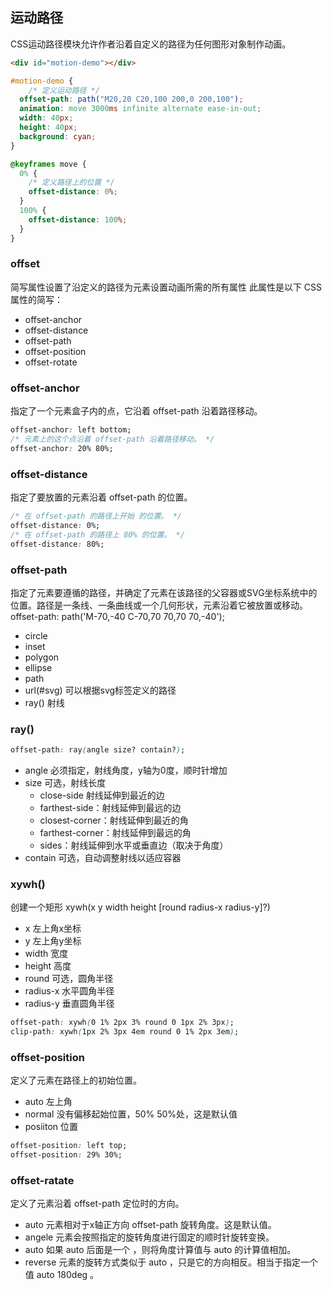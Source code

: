 ## 运动路径
CSS运动路径模块允许作者沿着自定义的路径为任何图形对象制作动画。

```html
<div id="motion-demo"></div>
```
```css
#motion-demo {
    /* 定义运动路径 */
  offset-path: path("M20,20 C20,100 200,0 200,100");
  animation: move 3000ms infinite alternate ease-in-out;
  width: 40px;
  height: 40px;
  background: cyan;
}

@keyframes move {
  0% {
    /* 定义路径上的位置 */
    offset-distance: 0%;
  }
  100% {
    offset-distance: 100%;
  }
}
```


### offset
 简写属性设置了沿定义的路径为元素设置动画所需的所有属性
 此属性是以下 CSS 属性的简写：
- offset-anchor
- offset-distance
- offset-path
- offset-position
- offset-rotate

### offset-anchor
指定了一个元素盒子内的点，它沿着 offset-path 沿着路径移动。
```css
offset-anchor: left bottom;
/* 元素上的这个点沿着 offset-path 沿着路径移动。 */
offset-anchor: 20% 80%;
```

### offset-distance
指定了要放置的元素沿着 offset-path 的位置。
```css
/* 在 offset-path 的路径上开始 的位置。 */
offset-distance: 0%;
/* 在 offset-path 的路径上 80% 的位置。 */
offset-distance: 80%;
```

### offset-path
指定了元素要遵循的路径，并确定了元素在该路径的父容器或SVG坐标系统中的位置。路径是一条线、一条曲线或一个几何形状，元素沿着它被放置或移动。
offset-path: path('M-70,-40 C-70,70 70,70 70,-40');
- circle
- inset
- polygon
- ellipse
- path
- url(#svg) 可以根据svg标签定义的路径
- ray() 射线


### ray()

```css
offset-path: ray(angle size? contain?);
```
- angle 必须指定，射线角度，y轴为0度，顺时针增加
- size 可选，射线长度
    - close-side 射线延伸到最近的边
    - farthest-side：射线延伸到最远的边
    - closest-corner：射线延伸到最近的角
    - farthest-corner：射线延伸到最远的角
    - sides：射线延伸到水平或垂直边（取决于角度）
- contain 可选，自动调整射线以适应容器


### xywh()
创建一个矩形
xywh(x y width height [round radius-x radius-y]?)
- x 左上角x坐标
- y 左上角y坐标
- width 宽度
- height 高度
- round 可选，圆角半径
- radius-x 水平圆角半径
- radius-y 垂直圆角半径
```css
offset-path: xywh(0 1% 2px 3% round 0 1px 2% 3px);
clip-path: xywh(1px 2% 3px 4em round 0 1% 2px 3em);
```

### offset-position
定义了元素在路径上的初始位置。
- auto 左上角
- normal 没有偏移起始位置，50% 50%处，这是默认值
- posiiton 位置
```css
offset-position: left top;
offset-position: 29% 30%;
```


### offset-ratate
定义了元素沿着 offset-path 定位时的方向。
- auto 元素相对于x轴正方向 offset-path 旋转角度。这是默认值。
- angele 元素会按照指定的旋转角度进行固定的顺时针旋转变换。
- auto <angle> 如果 auto 后面是一个 <angle> ，则将角度计算值与 auto 的计算值相加。
- reverse 元素的旋转方式类似于 auto ，只是它的方向相反。相当于指定一个值 auto 180deg 。